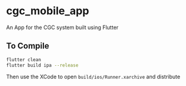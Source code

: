 # cgc_mobile_app

An App for the CGC system built using Flutter


## To Compile

```sh
flutter clean
flutter build ipa --release
```

Then use the XCode to open `build/ios/Runner.xarchive` and distribute

